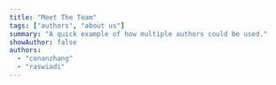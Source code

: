 ```yaml
---
title: "Meet The Team"
tags: ["authors", "about us"]
summary: "A quick example of how multiple authors could be used."
showAuthor: false
authors:
  - "conanzhang"
  - "raswiadi"
---
```

